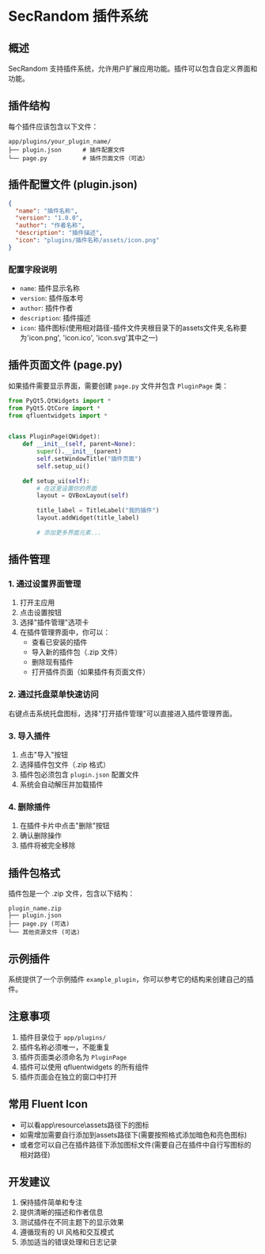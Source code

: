 # SecRandom 插件系统

## 概述
SecRandom 支持插件系统，允许用户扩展应用功能。插件可以包含自定义界面和功能。

## 插件结构

每个插件应该包含以下文件：

```
app/plugins/your_plugin_name/
├── plugin.json      # 插件配置文件
└── page.py          # 插件页面文件（可选）
```

## 插件配置文件 (plugin.json)

```json
{
  "name": "插件名称",
  "version": "1.0.0",
  "author": "作者名称",
  "description": "插件描述",
  "icon": "plugins/插件名称/assets/icon.png"
}
```

### 配置字段说明

- `name`: 插件显示名称
- `version`: 插件版本号
- `author`: 插件作者
- `description`: 插件描述
- `icon`: 插件图标(使用相对路径-插件文件夹根目录下的assets文件夹,名称要为'icon.png', 'icon.ico', 'icon.svg'其中之一)

## 插件页面文件 (page.py)

如果插件需要显示界面，需要创建 `page.py` 文件并包含 `PluginPage` 类：

```python
from PyQt5.QtWidgets import *
from PyQt5.QtCore import *
from qfluentwidgets import *


class PluginPage(QWidget):
    def __init__(self, parent=None):
        super().__init__(parent)
        self.setWindowTitle("插件页面")
        self.setup_ui()
    
    def setup_ui(self):
        # 在这里设置你的界面
        layout = QVBoxLayout(self)
        
        title_label = TitleLabel("我的插件")
        layout.addWidget(title_label)
        
        # 添加更多界面元素...
```

## 插件管理

### 1. 通过设置界面管理

1. 打开主应用
2. 点击设置按钮
3. 选择"插件管理"选项卡
4. 在插件管理界面中，你可以：
   - 查看已安装的插件
   - 导入新的插件包（.zip 文件）
   - 删除现有插件
   - 打开插件页面（如果插件有页面文件）

### 2. 通过托盘菜单快速访问

右键点击系统托盘图标，选择"打开插件管理"可以直接进入插件管理界面。

### 3. 导入插件

1. 点击"导入"按钮
2. 选择插件包文件（.zip 格式）
3. 插件包必须包含 `plugin.json` 配置文件
4. 系统会自动解压并加载插件

### 4. 删除插件

1. 在插件卡片中点击"删除"按钮
2. 确认删除操作
3. 插件将被完全移除

## 插件包格式

插件包是一个 .zip 文件，包含以下结构：

```
plugin_name.zip
├── plugin.json
├── page.py (可选)
└── 其他资源文件 (可选)
```

## 示例插件

系统提供了一个示例插件 `example_plugin`，你可以参考它的结构来创建自己的插件。

## 注意事项

1. 插件目录位于 `app/plugins/`
2. 插件名称必须唯一，不能重复
3. 插件页面类必须命名为 `PluginPage`
4. 插件可以使用 qfluentwidgets 的所有组件
5. 插件页面会在独立的窗口中打开

## 常用 Fluent Icon

- 可以看app\resource\assets路径下的图标
- 如需增加需要自行添加到assets路径下(需要按照格式添加暗色和亮色图标)
- 或者您可以自己在插件路径下添加图标文件(需要自己在插件中自行写图标的相对路径)

## 开发建议

1. 保持插件简单和专注
2. 提供清晰的描述和作者信息
3. 测试插件在不同主题下的显示效果
4. 遵循现有的 UI 风格和交互模式
5. 添加适当的错误处理和日志记录